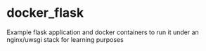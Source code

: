 # docker_flask
Example flask application and docker containers to run it under an nginx/uwsgi stack for learning purposes
